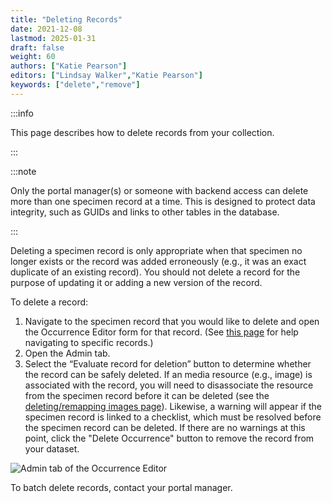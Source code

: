 ```yaml
---
title: "Deleting Records"
date: 2021-12-08
lastmod: 2025-01-31
draft: false
weight: 60
authors: ["Katie Pearson"]
editors: ["Lindsay Walker","Katie Pearson"]
keywords: ["delete","remove"]
---
```


:::info

This page describes how to delete records from your collection.

:::

:::note

Only the portal manager(s) or someone with backend access can delete more than one specimen record at a time. This is designed to protect data integrity, such as GUIDs and links to other tables in the database.

:::

Deleting a specimen record is only appropriate when that specimen no longer exists or the record was added erroneously (e.g., it was an exact duplicate of an existing record). You should not delete a record for the purpose of updating it or adding a new version of the record.

To delete a record:
1) Navigate to the specimen record that you would like to delete and open the Occurrence Editor form for that record. (See [this page](/docs/Editor_Guide/Editing_Searching_Records) for help navigating to specific records.)
2) Open the Admin tab.
3) Select the “Evaluate record for deletion” button to determine whether the record can be safely deleted. If an media resource (e.g., image) is associated with the record, you will need to disassociate the resource from the specimen record before it can be deleted (see the [deleting/remapping images page](/docs/Editor_Guide/Images_Media/deleting_transfering_images)). Likewise, a warning will appear if the specimen record is linked to a checklist, which must be resolved before the specimen record can be deleted. If there are no warnings at this point, click the "Delete Occurrence" button to remove the record from your dataset.

![Admin tab of the Occurrence Editor](/img/admintab_delete.png)

To batch delete records, contact your portal manager.